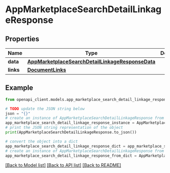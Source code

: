 # AppMarketplaceSearchDetailLinkageResponse


## Properties

Name | Type | Description | Notes
------------ | ------------- | ------------- | -------------
**data** | [**AppMarketplaceSearchDetailLinkageResponseData**](AppMarketplaceSearchDetailLinkageResponseData.md) |  | 
**links** | [**DocumentLinks**](DocumentLinks.md) |  | 

## Example

```python
from openapi_client.models.app_marketplace_search_detail_linkage_response import AppMarketplaceSearchDetailLinkageResponse

# TODO update the JSON string below
json = "{}"
# create an instance of AppMarketplaceSearchDetailLinkageResponse from a JSON string
app_marketplace_search_detail_linkage_response_instance = AppMarketplaceSearchDetailLinkageResponse.from_json(json)
# print the JSON string representation of the object
print(AppMarketplaceSearchDetailLinkageResponse.to_json())

# convert the object into a dict
app_marketplace_search_detail_linkage_response_dict = app_marketplace_search_detail_linkage_response_instance.to_dict()
# create an instance of AppMarketplaceSearchDetailLinkageResponse from a dict
app_marketplace_search_detail_linkage_response_from_dict = AppMarketplaceSearchDetailLinkageResponse.from_dict(app_marketplace_search_detail_linkage_response_dict)
```
[[Back to Model list]](../README.md#documentation-for-models) [[Back to API list]](../README.md#documentation-for-api-endpoints) [[Back to README]](../README.md)


